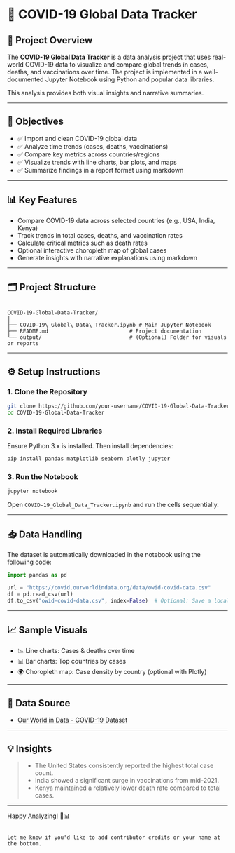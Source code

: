 # 🦠 COVID-19 Global Data Tracker

## 📌 Project Overview

The **COVID-19 Global Data Tracker** is a data analysis project that uses real-world COVID-19 data to visualize and compare global trends in cases, deaths, and vaccinations over time. The project is implemented in a well-documented Jupyter Notebook using Python and popular data libraries.

This analysis provides both visual insights and narrative summaries.

---

## 🎯 Objectives

- ✅ Import and clean COVID-19 global data  
- ✅ Analyze time trends (cases, deaths, vaccinations)  
- ✅ Compare key metrics across countries/regions  
- ✅ Visualize trends with line charts, bar plots, and maps  
- ✅ Summarize findings in a report format using markdown  

---

## 📊 Key Features

- Compare COVID-19 data across selected countries (e.g., USA, India, Kenya)  
- Track trends in total cases, deaths, and vaccination rates  
- Calculate critical metrics such as death rates  
- Optional interactive choropleth map of global cases  
- Generate insights with narrative explanations using markdown  

---

## 🗂️ Project Structure

```

COVID-19-Global-Data-Tracker/
│
├── COVID-19\_Global\_Data\_Tracker.ipynb # Main Jupyter Notebook
├── README.md                          # Project documentation
└── output/                            # (Optional) Folder for visuals or reports

````

---

## ⚙️ Setup Instructions

### 1. Clone the Repository

```bash
git clone https://github.com/your-username/COVID-19-Global-Data-Tracker.git
cd COVID-19-Global-Data-Tracker
````

### 2. Install Required Libraries

Ensure Python 3.x is installed. Then install dependencies:

```bash
pip install pandas matplotlib seaborn plotly jupyter
```

### 3. Run the Notebook

```bash
jupyter notebook
```

Open `COVID-19_Global_Data_Tracker.ipynb` and run the cells sequentially.

---

## 📥 Data Handling

The dataset is automatically downloaded in the notebook using the following code:

```python
import pandas as pd

url = "https://covid.ourworldindata.org/data/owid-covid-data.csv"
df = pd.read_csv(url)
df.to_csv("owid-covid-data.csv", index=False)  # Optional: Save a local copy
```

---

## 📈 Sample Visuals

* 📉 Line charts: Cases & deaths over time
* 📊 Bar charts: Top countries by cases
* 🌍 Choropleth map: Case density by country (optional with Plotly)

---

## 📌 Data Source

* [Our World in Data - COVID-19 Dataset](https://ourworldindata.org/coronavirus-source-data)

---

## 💡 Insights

> * The United States consistently reported the highest total case count.
> * India showed a significant surge in vaccinations from mid-2021.
> * Kenya maintained a relatively lower death rate compared to total cases.

---
Happy Analyzing! 🔬📊

```

Let me know if you'd like to add contributor credits or your name at the bottom.
```
